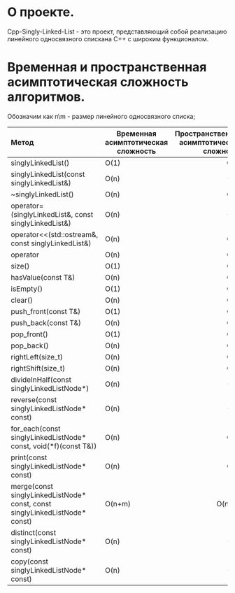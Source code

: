# О проекте.
Cpp-Singly-Linked-List - это проект, представляющий собой реализацию линейного односвязного спискана C++ с широким функционалом.

# Временная и пространственная асимптотическая сложность алгоритмов.
Обозначим как 
n\m - размер линейного односвязного списка;

|Метод|Временная асимптотическая сложность|Пространственная асимптотическая сложность|
:----------|----------|-----------:
|singlyLinkedList()|O(1)|O(1)|
|singlyLinkedList(const singlyLinkedList<T>&)|O(n)|O(n)|
|~singlyLinkedList()|O(n)|O(1)|
|operator=(singlyLinkedList<T>&, const singlyLinkedList<T>&)|O(n)|O(n)|
|operator<<(std::ostream&, const singlyLinkedList<T>&)|O(n)|O(1)|
|operator[](size_t)|O(n)|O(1)|
|size()|O(1)|O(1)|
|hasValue(const T&)|O(n)|O(1)|
|isEmpty()|O(1)|O(1)|
|clear()|O(n)|O(1)|
|push_front(const T&)|O(1)|O(1)|
|push_back(const T&)|O(n)|O(1)|
|pop_front()|O(1)|O(1)|
|pop_back()|O(n)|O(1)|
|rightLeft(size_t)|O(n)|O(1)|
|rightShift(size_t)|O(n)|O(1)|
|divideInHalf(const singlyLinkedListNode<T>*)|O(n)|O(n)|
|reverse(const singlyLinkedListNode<T>* const)|O(n)|O(n)|
|for_each(const singlyLinkedListNode<T>* const, void(\*f)(const T&))|O(n)|O(1)|
|print(const singlyLinkedListNode<T>* const)|O(n)|O(1)|
|merge(const singlyLinkedListNode<T>* const, const singlyLinkedListNode<T>* const)|O(n+m)|O(n+m)|
|distinct(const singlyLinkedListNode<T>* const)|O(n)|O(n)|
|copy(const singlyLinkedListNode<T>* const)|O(n)|O(n)|



